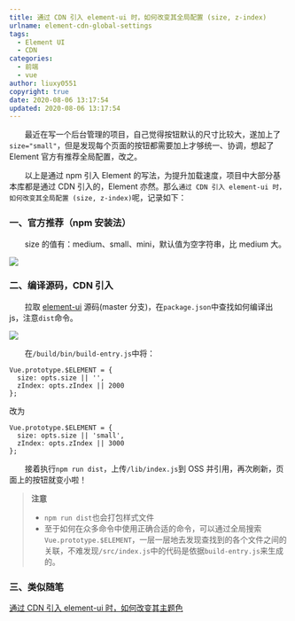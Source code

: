 ```yaml
---
title: 通过 CDN 引入 element-ui 时，如何改变其全局配置 (size, z-index)
urlname: element-cdn-global-settings
tags:
  - Element UI
  - CDN
categories:
  - 前端
  - vue
author: liuxy0551
copyright: true
date: 2020-08-06 13:17:54
updated: 2020-08-06 13:17:54
---
```


&emsp;&emsp;最近在写一个后台管理的项目，自己觉得按钮默认的尺寸比较大，遂加上了`size="small"`，但是发现每个页面的按钮都需要加上才够统一、协调，想起了 Element 官方有推荐全局配置，改之。

<!--more-->

&emsp;&emsp;以上是通过 npm 引入 Element 的写法，为提升加载速度，项目中大部分基本库都是通过 CDN 引入的，Element 亦然。那么`通过 CDN 引入 element-ui 时，如何改变其全局配置 (size, z-index)`呢，记录如下：



### 一、官方推荐（npm 安装法）

&emsp;&emsp;size 的值有：medium、small、mini，默认值为空字符串，比 medium 大。

![](https://images-hosting.liuxianyu.cn/posts/element-cdn-global-settings/1.png)



### 二、编译源码，CDN 引入

&emsp;&emsp;拉取 <a href="https://github.com/ElemeFE/element" target="_black">element-ui</a> 源码(master 分支)，在`package.json`中查找如何编译出 js，注意`dist`命令。

![](https://images-hosting.liuxianyu.cn/posts/element-cdn-global-settings/2.png)

&emsp;&emsp;在`/build/bin/build-entry.js`中将：
```
Vue.prototype.$ELEMENT = {
  size: opts.size || '',
  zIndex: opts.zIndex || 2000
};
```
改为
```
Vue.prototype.$ELEMENT = {
  size: opts.size || 'small',
  zIndex: opts.zIndex || 3000
};
```

&emsp;&emsp;接着执行`npm run dist`，上传`/lib/index.js`到 OSS 并引用，再次刷新，页面上的按钮就变小啦！


>**注意**
>* `npm run dist`也会打包样式文件
>* 至于如何在众多命令中使用正确合适的命令，可以通过全局搜索`Vue.prototype.$ELEMENT`，一层一层地去发现查找到的各个文件之间的关联，不难发现`/src/index.js`中的代码是依据`build-entry.js`来生成的。



### 三、类似随笔

<a href="https://liuxianyu.cn/article/build-element-ui.html" target="_black">通过 CDN 引入 element-ui 时，如何改变其主题色</a>
